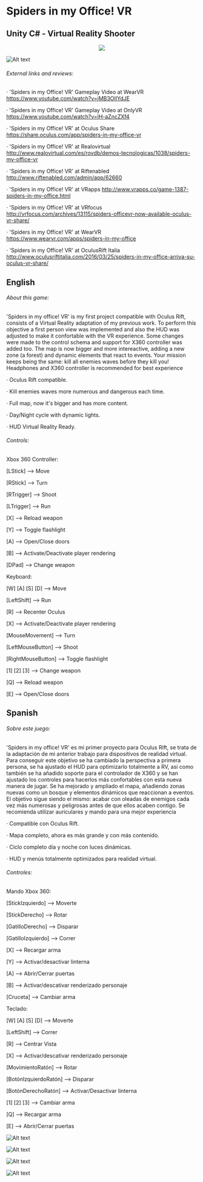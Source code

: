 # Spiders in my Office! VR
## Unity C# - Virtual Reality Shooter

<p align="center">
  <img src="https://raw.githubusercontent.com/Nacho-Lopez-Guerrero/Spiders-in-my-Office--VR/main/Screenshots/SpidersVR_Title.png?raw=true"/>
</p>

![Alt text](/Screenshots/SpidersVR_1.png?raw=true )

 ###### External links and reviews:

· 'Spiders in my Office! VR' Gameplay Video at WearVR
https://www.youtube.com/watch?v=jMB3OlIYdJE

· 'Spiders in my Office! VR' Gameplay Video at OnlyVR
https://www.youtube.com/watch?v=lH-aZncZXf4

· 'Spiders in my Office! VR' at Oculus Share
https://share.oculus.com/app/spiders-in-my-office-vr

· 'Spiders in my Office! VR' at Realovirtual
http://www.realovirtual.com/es/rovdb/demos-tecnologicas/1038/spiders-my-office-vr

· 'Spiders in my Office! VR' at Riftenabled
http://www.riftenabled.com/admin/app/62660

· 'Spiders in my Office! VR' at VRapps
http://www.vrapps.co/game-1387-spiders-in-my-office.html

· 'Spiders in my Office! VR' at VRfocus
http://vrfocus.com/archives/13115/spiders-officevr-now-available-oculus-vr-share/

· 'Spiders in my Office! VR' at WearVR
https://www.wearvr.com/apps/spiders-in-my-office

· 'Spiders in my Office! VR' at OculusRift Italia
http://www.oculusriftitalia.com/2016/03/25/spiders-in-my-office-arriva-su-oculus-vr-share/

## English
###### About this game:

'Spiders in my office! VR' is my first project compatible with Oculus Rift, consists of a Virtual Reality adaptation of my previous work. To perform this objective a first person view was implemented and also the HUD was adjusted to make it confortable with the VR experience. Some changes were made to the control schema and support for X360 controller was added too. The map is now bigger and more intereactive, adding a new zone (a forest) and dynamic elements that react to events. Your mission keeps being the same: kill all enemies waves before they kill you!
Headphones and X360 controller is recommended for best experience

· Oculus Rift compatible.

· Kill enemies waves more numerous and dangerous each time.

· Full map, now it's bigger and has more content.

· Day/Night cycle with dynamic lights.

· HUD Virtual Reality Ready.

 ###### Controls:

Xbox 360 Controller:

[LStick] --> Move

[RStick] --> Turn

[RTrigger] --> Shoot

[LTrigger] --> Run

[X] --> Reload weapon

[Y] --> Toggle flashlight

[A] --> Open/Close doors

[B] --> Activate/Deactivate player rendering

[DPad] --> Change weapon


Keyboard:

[W] [A] [S] [D] --> Move

[LeftShift] --> Run

[R] --> Recenter Oculus

[X] --> Activate/Deactivate player rendering

[MouseMovement] --> Turn

[LeftMouseButton] --> Shoot

[RightMouseButton] --> Toggle flashlight

[1] [2] [3] --> Change weapon

[Q] --> Reload weapon

[E] --> Open/Close doors

## Spanish
###### Sobre este juego:

'Spiders in my office! VR' es mi primer proyecto para Oculus Rift, se trata de la adaptación de mi anterior trabajo para dispositivos de realidad virtual. Para conseguir este objetivo se ha cambiado la perspectiva a primera persona, se ha ajustado el HUD para optimizarlo totalmente a RV, así como también se ha añadido soporte para el controlador de X360 y se han ajustado los controles para hacerlos más confortables con esta nueva manera de jugar. Se ha mejorado y ampliado el mapa, añadiendo zonas nuevas como un bosque y elementos dinámicos que reaccionan a eventos. El objetivo sigue siendo el mismo: acabar con oleadas de enemigos cada vez más numerosas y peligrosas antes de que ellos acaben contigo.
Se recomienda utilizar auriculares y mando para una mejor experiencia

· Compatible con Oculus Rift.

· Mapa completo, ahora es más grande y con más contenido.

· Ciclo completo día y noche con luces dinámicas.

· HUD y menús totalmente optimizados para realidad virtual.

 ###### Controles:

Mando Xbox 360:

[StickIzquierdo] --> Moverte

[StickDerecho] --> Rotar

[GatilloDerecho] --> Disparar

[GatilloIzquierdo] --> Correr

[X] --> Recargar arma

[Y] --> Activar/desactivar linterna

[A] --> Abrir/Cerrar puertas

[B] --> Activar/descativar renderizado personaje

[Cruceta] --> Cambiar arma


Teclado:

[W] [A] [S] [D] --> Moverte

[LeftShift] --> Correr

[R] --> Centrar Vista

[X] --> Activar/descativar renderizado personaje

[MovimientoRatón] --> Rotar

[BotónIzquierdoRatón] --> Disparar

[BotónDerechoRatón] --> Activar/Desactivar linterna

[1] [2] [3] --> Cambiar arma

[Q] --> Recargar arma

[E] --> Abrir/Cerrar puertas


![Alt text](/Screenshots/SpidersVR_2.png?raw=true )

![Alt text](/Screenshots/SpidersVR_3.png?raw=true )

![Alt text](/Screenshots/SpidersVR_4.png?raw=true )

![Alt text](/Screenshots/SpidersVR_5.png?raw=true )